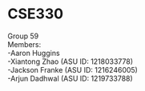 # CSE330
Group 59<br>
Members:<br>
-Aaron Huggins<br>
-Xiantong Zhao (ASU ID: 1218033778)<br>
-Jackson Franke (ASU ID: 1216246005)<br>
-Arjun Dadhwal (ASU ID: 1219733788)
